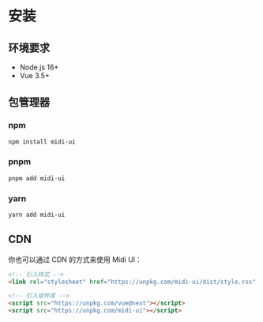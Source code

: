 # 安装

## 环境要求

- Node.js 16+
- Vue 3.5+

## 包管理器

### npm

```bash
npm install midi-ui
```

### pnpm

```bash
pnpm add midi-ui
```

### yarn

```bash
yarn add midi-ui
```

## CDN

你也可以通过 CDN 的方式来使用 Midi UI：

```html
<!-- 引入样式 -->
<link rel="stylesheet" href="https://unpkg.com/midi-ui/dist/style.css" />

<!-- 引入组件库 -->
<script src="https://unpkg.com/vue@next"></script>
<script src="https://unpkg.com/midi-ui"></script>
```
